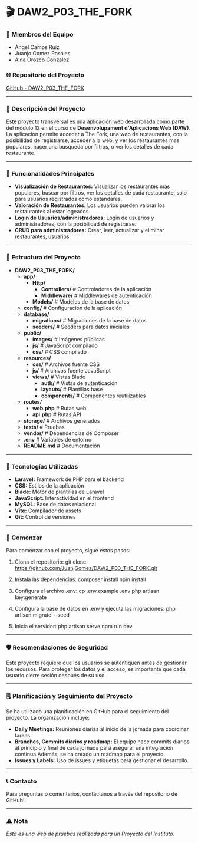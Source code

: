 # 🎬 DAW2_P03_THE_FORK

### 👥 Miembros del Equipo
- Àngel Camps Ruíz
- Juanjo Gomez Rosales
- Aina Orozco Gonzalez

### 🌐 Repositorio del Proyecto
[GitHub - DAW2_P03_THE_FORK](https://github.com/JuanjGomez/DAW2_P03_THE_FORK.git)

---

### 📝 Descripción del Proyecto
Este proyecto transversal es una aplicación web desarrollada como parte del módulo 12 en el curso de **Desenvolupament d'Aplicacions Web (DAW)**. La aplicación permite acceder a The Fork, una web de restaurantes, con la posibilidad de registrarse, acceder a la web, y ver los restaurantes mas populares, hacer una busqueda por filtros, o ver los detalles de cada restaurante.

---

### 🚀 Funcionalidades Principales
- **Visualización de Restaurantes:** Visualizar los restaurantes mas populares, buscar por filtros, ver los detalles de cada restaurante, solo para usuarios registrados como estandares.
- **Valoración de Restaurantes:** Los usuarios pueden valorar los restaurantes al estar logeados.
- **Login de Usuarios/administradores:** Login de usuarios y administradores, con la posibilidad de registrarse.
- **CRUD para administradores:** Crear, leer, actualizar y eliminar restaurantes, usuarios.
---

### 📂 Estructura del Proyecto

- **DAW2_P03_THE_FORK/**
  - **app/**
    - **Http/**
      - **Controllers/**  # Controladores de la aplicación
      - **Middleware/**   # Middlewares de autenticación
    - **Models/**         # Modelos de la base de datos
  - **config/**           # Configuración de la aplicación
  - **database/**
    - **migrations/**     # Migraciones de la base de datos
    - **seeders/**        # Seeders para datos iniciales
  - **public/**
    - **images/**         # Imágenes públicas
    - **js/**             # JavaScript compilado
    - **css/**            # CSS compilado
  - **resources/**
    - **css/**            # Archivos fuente CSS
    - **js/**             # Archivos fuente JavaScript
    - **views/**          # Vistas Blade
      - **auth/**         # Vistas de autenticación
      - **layouts/**      # Plantillas base
      - **components/**   # Componentes reutilizables
  - **routes/**
    - **web.php**        # Rutas web
    - **api.php**        # Rutas API
  - **storage/**         # Archivos generados
  - **tests/**           # Pruebas
  - **vendor/**          # Dependencias de Composer
  - **.env**             # Variables de entorno
  - **README.md**        # Documentación

---

### 🔧 Tecnologías Utilizadas
- **Laravel:** Framework de PHP para el backend
- **CSS:** Estilos de la aplicación
- **Blade:** Motor de plantillas de Laravel
- **JavaScript:** Interactividad en el frontend
- **MySQL:** Base de datos relacional
- **Vite:** Compilador de assets
- **Git:** Control de versiones

---

### 🚀 Comenzar
Para comenzar con el proyecto, sigue estos pasos:

1. Clona el repositorio:
git clone https://github.com/JuanjGomez/DAW2_P03_THE_FORK.git

2. Instala las dependencias:
composer install
npm install

3. Configura el archivo .env:
cp .env.example .env
php artisan key:generate

4. Configura la base de datos en .env y ejecuta las migraciones:
php artisan migrate --seed

5. Inicia el servidor:
php artisan serve
npm run dev

---

### 🛡️ Recomendaciones de Seguridad
Este proyecto requiere que los usuarios se autentiquen antes de gestionar los recursos. Para proteger los datos y el acceso, es importante que cada usuario cierre sesión después de su uso.

---

### 🗒️ Planificación y Seguimiento del Proyecto
Se ha utilizado una planificación en GitHub para el seguimiento del proyecto. La organización incluye:

- **Daily Meetings:** Reuniones diarias al inicio de la jornada para coordinar tareas.
- **Branches, Commits diarios y roadmap:** El equipo hace commits diarios al principio y final de cada jornada para asegurar una integración continua.Además, se ha creado un roadmap para el proyecto.
- **Issues y Labels:** Uso de issues y etiquetas para gestionar el desarrollo.

---

### 📞 Contacto
Para preguntas o comentarios, contáctanos a través del repositorio de GitHub!.

---

### ⚠️ Nota
*Esta es una web de pruebas realizada para un Proyecto del Instituto.*
